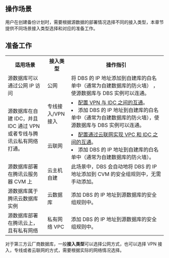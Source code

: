 ## 操作场景

用户在创建备份计划时，需要根据源数据的部署情况选择不同的接入类型，本章节提供不同场景接入类型选择和对应的准备工作。

## 准备工作

<table >
<tr><th width="25%"><strong>适用场景</strong></th><th width="15%"><strong>接入类型</strong></th><th width="60%"><strong>操作指引</strong></th></tr>
<tr>
<td>源数据库可以通过公网 IP 访问</td>
<td>公网</td>
<td>将 DBS 的 IP 地址添加到自建库的白名单中（通常为自建数据库的防火墙） ，使源数据库与 DBS 实例可以连通。</td></tr>
<tr>
<td rowspan="2">源数据库在自建 IDC，并且 IDC 通过 VPN 或者专线与腾讯云私有网络打通。</td>
<td>专线接入/VPN 接入</td>
<td><li><a href="https://cloud.tencent.com/document/product/1513/64041">配置 VPN 与 IDC 之间的互通</a>。</li>
<li>添加 DBS 的 IP 地址到自建库的白名单中（通常为自建数据库的防火墙），使源数据库与 DBS 实例可以连通。</li></td></tr>
<tr>
<td>云联网</td>
<td><li><a href="https://cloud.tencent.com/document/product/1513/64042">配置通过云联网实现 VPC 和 IDC 之间的互通</a>。</li>
<li>添加 DBS 的 IP 地址到自建库的白名单中（通常为自建数据库的防火墙）。</li></td></tr>
<tr>
<td>源数据库部署在腾讯云服务器 CVM 上</td>
<td>云主机自建</td>
<td>此场景中，DBS 会自动地将 DBS 的 IP 地址添加到 CVM 的安全组规则中，无需手动添加。</td></tr>
<tr>
<td>源数据库属于腾讯云数据库实例</td>
<td>云数据库</td>
<td>添加 DBS 的 IP 地址到源数据库的安全组规则中。</li></td></tr>
<tr>
<td>源数据库部署在腾讯云上，且有私有网络</td>
<td>私有网络 VPC</td>
<td>添加 DBS 的 IP 地址到源数据库的安全组规则中。</td></tr>
</table>

对于第三方云厂商数据库，一般**接入类型**可以选择公网方式，也可以选择 VPN 接入，专线或者云联网的方式，需要根据实际的网络情况选择。
